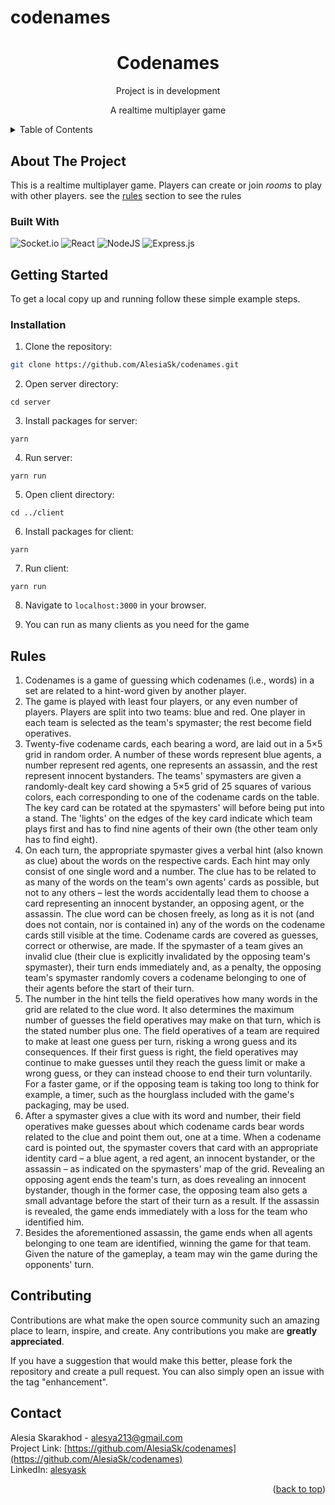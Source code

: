 # codenames

<div align="center">
  <h1>Codenames</h1>
  <p>Project is in development</p>
  <p>
      A realtime multiplayer game
  </p>
</div>

<!-- TABLE OF CONTENTS -->
<details>
  <summary>Table of Contents</summary>
  <ol>
    <li>
      <a href="#about-the-project">About The Project</a>
      <ul>
        <li><a href="#built-with">Built With</a></li>
      </ul>
    </li>
    <li>
      <a href="#getting-started">Getting Started</a>
      <ul>
        <li><a href="#installation">Installation</a></li>
      </ul>
    </li>
    <li><a href="#Rules">Rules</a></li>
    <li><a href="#contributing">Contributing</a></li>
    <li><a href="#contact">Contact</a></li>
  </ol>
</details>

<!-- ABOUT THE PROJECT -->
## About The Project

This is a realtime multiplayer game. Players can create or join *rooms* to play with other players. see the [rules](#rules) section to see the rules


### Built With

![Socket.io](https://img.shields.io/badge/Socket.io-black?style=for-the-badge&logo=socket.io&badgeColor=010101)
![React](https://img.shields.io/badge/react-%2320232a.svg?style=for-the-badge&logo=react&logoColor=%2361DAFB)
![NodeJS](https://img.shields.io/badge/node.js-6DA55F?style=for-the-badge&logo=node.js&logoColor=white)
![Express.js](https://img.shields.io/badge/express.js-%23404d59.svg?style=for-the-badge&logo=express&logoColor=%2361DAFB)



<!-- GETTING STARTED -->
## Getting Started

To get a local copy up and running follow these simple example steps.


### Installation

1. Clone the repository:
```sh
git clone https://github.com/AlesiaSk/codenames.git
```
   
2. Open server directory:
```shell
cd server
```

3. Install packages for server:
```shell
yarn
```

4. Run server:
```shell
yarn run
```

5. Open client directory:
```shell
cd ../client
```

6. Install packages for client:
```shell
yarn
```

7. Run client:
```shell
yarn run
```

8. Navigate to `localhost:3000` in your browser.

9. You can run as many clients as you need for the game

## Rules

1. Codenames is a game of guessing which codenames (i.e., words) in a set are related to a hint-word given by another player.
2. The game is played with least four players, or any even number of players. Players are split into two teams: blue and red. One player in each team is selected as the team's spymaster; the rest become field operatives.
3. Twenty-five codename cards, each bearing a word, are laid out in a 5×5 grid in random order. A number of these words represent blue agents, a number represent red agents, one represents an assassin, and the rest represent innocent bystanders. The teams' spymasters are given a randomly-dealt key card showing a 5×5 grid of 25 squares of various colors, each corresponding to one of the codename cards on the table. The key card can be rotated at the spymasters' will before being put into a stand. The 'lights' on the edges of the key card indicate which team plays first and has to find nine agents of their own (the other team only has to find eight).
4. On each turn, the appropriate spymaster gives a verbal hint (also known as clue) about the words on the respective cards. Each hint may only consist of one single word and a number. The clue has to be related to as many of the words on the team's own agents' cards as possible, but not to any others – lest the words accidentally lead them to choose a card representing an innocent bystander, an opposing agent, or the assassin. The clue word can be chosen freely, as long as it is not (and does not contain, nor is contained in) any of the words on the codename cards still visible at the time. Codename cards are covered as guesses, correct or otherwise, are made. If the spymaster of a team gives an invalid clue (their clue is explicitly invalidated by the opposing team's spymaster), their turn ends immediately and, as a penalty, the opposing team's spymaster randomly covers a codename belonging to one of their agents before the start of their turn.
5. The number in the hint tells the field operatives how many words in the grid are related to the clue word. It also determines the maximum number of guesses the field operatives may make on that turn, which is the stated number plus one. The field operatives of a team are required to make at least one guess per turn, risking a wrong guess and its consequences. If their first guess is right, the field operatives may continue to make guesses until they reach the guess limit or make a wrong guess, or they can instead choose to end their turn voluntarily. For a faster game, or if the opposing team is taking too long to think for example, a timer, such as the hourglass included with the game's packaging, may be used.
6. After a spymaster gives a clue with its word and number, their field operatives make guesses about which codename cards bear words related to the clue and point them out, one at a time. When a codename card is pointed out, the spymaster covers that card with an appropriate identity card – a blue agent, a red agent, an innocent bystander, or the assassin – as indicated on the spymasters' map of the grid. Revealing an opposing agent ends the team's turn, as does revealing an innocent bystander, though in the former case, the opposing team also gets a small advantage before the start of their turn as a result. If the assassin is revealed, the game ends immediately with a loss for the team who identified him.
7. Besides the aforementioned assassin, the game ends when all agents belonging to one team are identified, winning the game for that team. Given the nature of the gameplay, a team may win the game during the opponents' turn.

## Contributing

Contributions are what make the open source community such an amazing place to learn, inspire, and create. Any contributions you make are **greatly appreciated**.

If you have a suggestion that would make this better, please fork the repository and create a pull request. You can also simply open an issue with the tag "enhancement".


<!-- CONTACT -->
## Contact
Alesia Skarakhod - alesya213@gmail.com
</br>
Project Link: [https://github.com/AlesiaSk/codenames](https://github.com/AlesiaSk/codenames)
</br>
LinkedIn: [alesyask](https://www.linkedin.com/in/alesyask/)

<p align="right">(<a href="#top">back to top</a>)</p>
